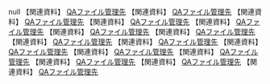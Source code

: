 null
【関連資料】
[QAファイル管理先](<https://github.com/YuyaYoshino/test/tree/main/QA/QA2024/3i/%5B3i01%2317%5D%20%E8%BF%BD%E5%8A%A0%E3%82%A2%E3%82%A4%E3%83%86%E3%83%A0>)
【関連資料】
[QAファイル管理先](<https://github.com/YuyaYoshino/test/tree/main/QA/QA2024/3i/%5B3i02%2317%5D%20%E8%BF%BD%E5%8A%A0%E3%82%A2%E3%82%A4%E3%83%86%E3%83%A0>)
【関連資料】
[QAファイル管理先](<https://github.com/YuyaYoshino/test/tree/main/QA/QA2024/3i/%5B3i01%2317%5D%20%E8%BF%BD%E5%8A%A0%E3%82%A2%E3%82%A4%E3%83%86%E3%83%A0>)
【関連資料】
[QAファイル管理先](<https://github.com/YuyaYoshino/test/tree/main/QA/QA2024/3i/%5B3i01%2317%5D%20%E8%BF%BD%E5%8A%A0%E3%82%A2%E3%82%A4%E3%83%86%E3%83%A0>)
【関連資料】
[QAファイル管理先](<https://github.com/YuyaYoshino/test/tree/main/QA/QA2024/3i/%5B3i01%2317%5D%20%E8%BF%BD%E5%8A%A0%E3%82%A2%E3%82%A4%E3%83%86%E3%83%A0>)
【関連資料】
[QAファイル管理先](<https://github.com/YuyaYoshino/test/tree/main/QA/QA2024/3i/%5B3i01%2317%5D%20%E8%BF%BD%E5%8A%A0%E3%82%A2%E3%82%A4%E3%83%86%E3%83%A0>)
【関連資料】
[QAファイル管理先](<https://github.com/YuyaYoshino/test/tree/main/QA/QA2024/3i/%5B3i01%2317%5D%20%E8%BF%BD%E5%8A%A0%E3%82%A2%E3%82%A4%E3%83%86%E3%83%A0>)
【関連資料】
[QAファイル管理先](<https://github.com/YuyaYoshino/test/tree/main/QA/QA2024/3i/%5B3i01%2317%5D%20%E8%BF%BD%E5%8A%A0%E3%82%A2%E3%82%A4%E3%83%86%E3%83%A0>)
【関連資料】
[QAファイル管理先](<https://github.com/YuyaYoshino/test/tree/main/QA/QA2024/3i/%5B3i01%2317%5D%20%E8%BF%BD%E5%8A%A0%E3%82%A2%E3%82%A4%E3%83%86%E3%83%A0>)
【関連資料】
[QAファイル管理先](<https://github.com/YuyaYoshino/test/tree/main/QA/QA2024/3i/%5B3i01%2317%5D%20%E8%BF%BD%E5%8A%A0%E3%82%A2%E3%82%A4%E3%83%86%E3%83%A0>)
【関連資料】
[QAファイル管理先](<https://github.com/YuyaYoshino/test/tree/main/QA/QA2024/3i/%5B3i01%2317%5D%20%E8%BF%BD%E5%8A%A0%E3%82%A2%E3%82%A4%E3%83%86%E3%83%A0>)
【関連資料】
[QAファイル管理先](<https://github.com/YuyaYoshino/test/tree/main/QA/QA2024/3i/%5B3i01%2317%5D%20%E8%BF%BD%E5%8A%A0%E3%82%A2%E3%82%A4%E3%83%86%E3%83%A0>)
【関連資料】
[QAファイル管理先](<https://github.com/YuyaYoshino/test/tree/main/QA/QA2024/3i/%5B3i01%2317%5D%20%E8%BF%BD%E5%8A%A0%E3%82%A2%E3%82%A4%E3%83%86%E3%83%A0>)
【関連資料】
[QAファイル管理先](<https://github.com/YuyaYoshino/test/tree/main/QA/QA2024/3i/%5B3i01%2317%5D%20%E8%BF%BD%E5%8A%A0%E3%82%A2%E3%82%A4%E3%83%86%E3%83%A0>)
【関連資料】
[QAファイル管理先](<https://github.com/YuyaYoshino/test/tree/main/QA/QA2024/3i/%5B3i01%2317%5D%20%E8%BF%BD%E5%8A%A0%E3%82%A2%E3%82%A4%E3%83%86%E3%83%A0>)